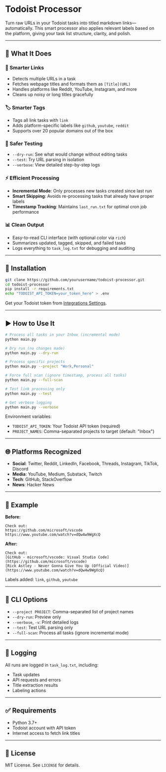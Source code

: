 # Todoist Processor

Turn raw URLs in your Todoist tasks into titled markdown links—automatically. This smart processor also applies relevant labels based on the platform, giving your task list structure, clarity, and polish.

---

## 🔧 What It Does

### 🧠 Smarter Links
- Detects multiple URLs in a task
- Fetches webpage titles and formats them as `[Title](URL)`
- Handles platforms like Reddit, YouTube, Instagram, and more
- Cleans up noisy or long titles gracefully

### 🏷️ Smarter Tags
- Tags all link tasks with `link`
- Adds platform-specific labels like `github`, `youtube`, `reddit`
- Supports over 20 popular domains out of the box

### 🧪 Safer Testing
- `--dry-run`: See what would change without editing tasks
- `--test`: Try URL parsing in isolation
- `--verbose`: View detailed step-by-step logs

### ⚡ Efficient Processing
- **Incremental Mode**: Only processes new tasks created since last run
- **Smart Skipping**: Avoids re-processing tasks that already have proper labels
- **Timestamp Tracking**: Maintains `last_run.txt` for optimal cron job performance

### 📊 Clean Output
- Easy-to-read CLI interface (with optional color via `rich`)
- Summarizes updated, tagged, skipped, and failed tasks
- Logs everything to `task_log.txt` for debugging and auditing

---

## 🚀 Installation

```bash
git clone https://github.com/yourusername/todoist-processor.git
cd todoist-processor
pip install -r requirements.txt
echo "TODOIST_API_TOKEN=your_token_here" > .env
```

Get your Todoist token from [Integrations Settings](https://todoist.com/prefs/integrations).

---

## ▶️ How to Use It

```bash
# Process all tasks in your Inbox (incremental mode)
python main.py

# Dry run (no changes made)
python main.py --dry-run

# Process specific projects
python main.py --project "Work,Personal"

# Force full scan (ignore timestamp, process all tasks)
python main.py --full-scan

# Test link processing only
python main.py --test

# Get verbose logging
python main.py --verbose
```

Environment variables:
- `TODOIST_API_TOKEN`: Your Todoist API token (required)
- `PROJECT_NAMES`: Comma-separated projects to target (default: "Inbox")

---

## 🌐 Platforms Recognized

- **Social**: Twitter, Reddit, LinkedIn, Facebook, Threads, Instagram, TikTok, Discord  
- **Media**: YouTube, Medium, Substack, Twitch  
- **Tech**: GitHub, StackOverflow  
- **News**: Hacker News  

---

## 🧾 Example

**Before:**
```
Check out:
https://github.com/microsoft/vscode
https://www.youtube.com/watch?v=dQw4w9WgXcQ
```

**After:**
```
Check out:
[GitHub - microsoft/vscode: Visual Studio Code](https://github.com/microsoft/vscode)
[Rick Astley - Never Gonna Give You Up (Official Video)](https://www.youtube.com/watch?v=dQw4w9WgXcQ)
```

Labels added: `link`, `github`, `youtube`

---

## 🧰 CLI Options

- `--project PROJECT`: Comma-separated list of project names
- `--dry-run`: Preview only
- `--verbose`, `-v`: Print detailed logs
- `--test`: Test URL parsing only
- `--full-scan`: Process all tasks (ignore incremental mode)

---

## 📁 Logging

All runs are logged in `task_log.txt`, including:
- Task updates
- API requests and errors
- Title extraction results
- Labeling actions

---

## ✅ Requirements

- Python 3.7+
- Todoist account with API token
- Internet access to fetch link titles

---

## 📜 License

MIT License. See `LICENSE` for details.
